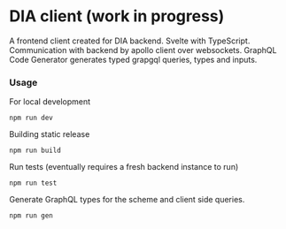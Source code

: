 # DIA client (work in progress)
A frontend client created for DIA backend. Svelte with TypeScript. Communication with backend by apollo client over websockets. GraphQL Code Generator generates typed grapgql queries, types and inputs.

### Usage
For local development
```
npm run dev
```
Building static release
```
npm run build
```
Run tests (eventually requires a fresh backend instance to run)
```
npm run test
```
Generate GraphQL types for the scheme and client side queries.
```
npm run gen
```
